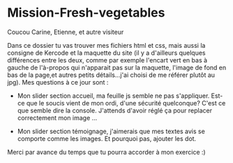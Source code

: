 # Mission-Fresh-vegetables

Coucou Carine, Etienne, et autre visiteur

Dans ce dossier tu vas trouver mes fichiers html et css, mais aussi la consigne de Kercode et la maquette du site (il y a d'ailleurs quelques différences entre les deux, comme par exemple l'encart vert en bas à gauche de l'à-propos qui n'apparait pas sur la maquette, l'image de fond en bas de la page,et autres petits détails...j'ai choisi de me référer plutôt au jpg).
Mes questions à ce jour sont :

- Mon slider section accueil, ma feuille js semble ne pas s'appliquer. Est-ce que le soucis vient de mon ordi, d'une sécurité quelconque? C'est ce que semble dire la console. J'attends d'avoir réglé ça pour replacer correctement mon image  ...

- Mon slider section témoignage, j'aimerais que mes textes avis se comporte comme les images. Et pourquoi pas, ajouter les dot.

Merci par avance du temps que tu pourra accorder à mon exercice :)
